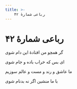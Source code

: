```yaml
---
title: >-
    رباعی شمارهٔ ۴۲
---
```

# رباعی شمارهٔ ۴۲

<div class="b" id="bn1"><div class="m1"><p>گر همچو من افتادهٔ این دام شوی</p></div>
<div class="m2"><p>ای بس که خراب باده و جام شوی</p></div></div>
<div class="b" id="bn2"><div class="m1"><p>ما عاشق و رند و مست و عالم سوزیم</p></div>
<div class="m2"><p>با ما منشین اگر نه بدنام شوی</p></div></div>
